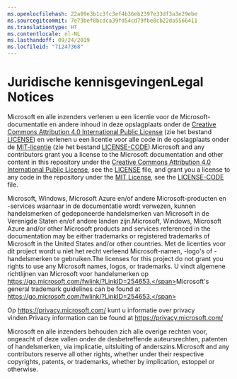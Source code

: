 ```yaml
---
ms.openlocfilehash: 22a09e3b1c3fc3ef4b36eb2397e33df3a3e29ebe
ms.sourcegitcommit: 7e73bef8bcdca39fd54cd79fbe8cb22da5566411
ms.translationtype: HT
ms.contentlocale: nl-NL
ms.lasthandoff: 09/24/2019
ms.locfileid: "71247368"
---
```

# <a name="legal-notices"></a><span data-ttu-id="a5ae0-101">Juridische kennisgevingen</span><span class="sxs-lookup"><span data-stu-id="a5ae0-101">Legal Notices</span></span>

<span data-ttu-id="a5ae0-102">Microsoft en alle inzenders verlenen u een licentie voor de Microsoft-documentatie en andere inhoud in deze opslagplaats onder de [Creative Commons Attribution 4.0 International Public License](https://creativecommons.org/licenses/by/4.0/legalcode) (zie het bestand [LICENSE](LICENSE)) en verlenen u een licentie voor alle code in de opslagplaats onder de [MIT-licentie](https://opensource.org/licenses/MIT) (zie het bestand [LICENSE-CODE](LICENSE-CODE)).</span><span class="sxs-lookup"><span data-stu-id="a5ae0-102">Microsoft and any contributors grant you a license to the Microsoft documentation and other content in this repository under the [Creative Commons Attribution 4.0 International Public License](https://creativecommons.org/licenses/by/4.0/legalcode), see the [LICENSE](LICENSE) file, and grant you a license to any code in the repository under the [MIT License](https://opensource.org/licenses/MIT), see the [LICENSE-CODE](LICENSE-CODE) file.</span></span>

<span data-ttu-id="a5ae0-103">Microsoft, Windows, Microsoft Azure en/of andere Microsoft-producten en -services waarnaar in de documentatie wordt verwezen, kunnen handelsmerken of gedeponeerde handelsmerken van Microsoft in de Verenigde Staten en/of andere landen zijn.</span><span class="sxs-lookup"><span data-stu-id="a5ae0-103">Microsoft, Windows, Microsoft Azure and/or other Microsoft products and services referenced in the documentation may be either trademarks or registered trademarks of Microsoft in the United States and/or other countries.</span></span>
<span data-ttu-id="a5ae0-104">Met de licenties voor dit project wordt u niet het recht verleend Microsoft-namen, -logo's of -handelsmerken te gebruiken.</span><span class="sxs-lookup"><span data-stu-id="a5ae0-104">The licenses for this project do not grant you rights to use any Microsoft names, logos, or trademarks.</span></span>
<span data-ttu-id="a5ae0-105">U vindt algemene richtlijnen van Microsoft voor handelsmerken op https://go.microsoft.com/fwlink/?LinkID=254653.</span><span class="sxs-lookup"><span data-stu-id="a5ae0-105">Microsoft's general trademark guidelines can be found at https://go.microsoft.com/fwlink/?LinkID=254653.</span></span>

<span data-ttu-id="a5ae0-106">Op https://privacy.microsoft.com/ kunt u informatie over privacy vinden.</span><span class="sxs-lookup"><span data-stu-id="a5ae0-106">Privacy information can be found at https://privacy.microsoft.com/</span></span>

<span data-ttu-id="a5ae0-107">Microsoft en alle inzenders behouden zich alle overige rechten voor, ongeacht of deze vallen onder de desbetreffende auteursrechten, patenten of handelsmerken, via implicatie, uitsluiting of anderszins.</span><span class="sxs-lookup"><span data-stu-id="a5ae0-107">Microsoft and any contributors reserve all other rights, whether under their respective copyrights, patents, or trademarks, whether by implication, estoppel or otherwise.</span></span>
